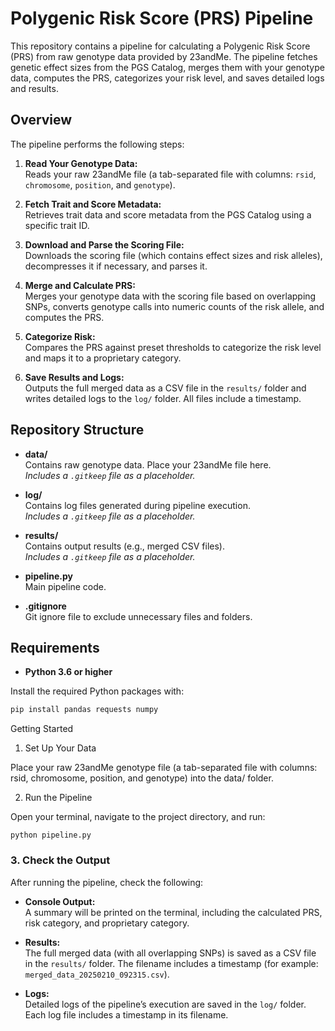 # Polygenic Risk Score (PRS) Pipeline

This repository contains a pipeline for calculating a Polygenic Risk Score (PRS) from raw genotype data provided by 23andMe. The pipeline fetches genetic effect sizes from the PGS Catalog, merges them with your genotype data, computes the PRS, categorizes your risk level, and saves detailed logs and results.

## Overview

The pipeline performs the following steps:
1. **Read Your Genotype Data:**  
   Reads your raw 23andMe file (a tab-separated file with columns: `rsid`, `chromosome`, `position`, and `genotype`).

2. **Fetch Trait and Score Metadata:**  
   Retrieves trait data and score metadata from the PGS Catalog using a specific trait ID.

3. **Download and Parse the Scoring File:**  
   Downloads the scoring file (which contains effect sizes and risk alleles), decompresses it if necessary, and parses it.

4. **Merge and Calculate PRS:**  
   Merges your genotype data with the scoring file based on overlapping SNPs, converts genotype calls into numeric counts of the risk allele, and computes the PRS.

5. **Categorize Risk:**  
   Compares the PRS against preset thresholds to categorize the risk level and maps it to a proprietary category.

6. **Save Results and Logs:**  
   Outputs the full merged data as a CSV file in the `results/` folder and writes detailed logs to the `log/` folder. All files include a timestamp.

## Repository Structure

- **data/**  
  Contains raw genotype data. Place your 23andMe file here.  
  _Includes a `.gitkeep` file as a placeholder._

- **log/**  
  Contains log files generated during pipeline execution.  
  _Includes a `.gitkeep` file as a placeholder._

- **results/**  
  Contains output results (e.g., merged CSV files).  
  _Includes a `.gitkeep` file as a placeholder._

- **pipeline.py**  
  Main pipeline code.

- **.gitignore**  
  Git ignore file to exclude unnecessary files and folders.

## Requirements

- **Python 3.6 or higher**

Install the required Python packages with:

```bash
pip install pandas requests numpy
```

Getting Started

1. Set Up Your Data

Place your raw 23andMe genotype file (a tab-separated file with columns: rsid, chromosome, position, and genotype) into the data/ folder.

2. Run the Pipeline

Open your terminal, navigate to the project directory, and run:

```python pipeline.py```

### 3. Check the Output

After running the pipeline, check the following:

- **Console Output:**  
  A summary will be printed on the terminal, including the calculated PRS, risk category, and proprietary category.

- **Results:**  
  The full merged data (with all overlapping SNPs) is saved as a CSV file in the `results/` folder. The filename includes a timestamp (for example:  
  `merged_data_20250210_092315.csv`).

- **Logs:**  
  Detailed logs of the pipeline’s execution are saved in the `log/` folder. Each log file includes a timestamp in its filename.